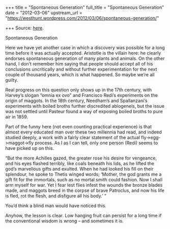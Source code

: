 +++
title = "Spontaneous Generation"
full_title = "Spontaneous Generation"
date = "2012-03-06"
upstream_url = "https://westhunt.wordpress.com/2012/03/06/spontaneous-generation/"

+++
Source: [here](https://westhunt.wordpress.com/2012/03/06/spontaneous-generation/).

Spontaneous Generation

Here we have yet another case in which a discovery was possible for a
long time before it was actually accepted. Aristotle is the villain
here: he clearly endorses spontaneous generation of many plants and
animals. On the other hand, I don’t remember him saying that people
should accept all of his conclusions uncritically and without further
experimentation for the next couple of thousand years, which is what
happened. So maybe we’re all guilty.

Real progress on this question only shows up in the 17th century, with
Harvey’s slogan “omnia ex ovo” and Francisco Redi’s experiments on the
origin of maggots. In the 18th century, Needham’s and Spallanzani’s
experiments with boiled broths further discredited abiogeneis, but the
issue was not settled until Pasteur found a way of exposing boiled
broths to pure air in 1859.

Part of the funny here (not even counting practical experience) is that
almost every educated man over these two millennia had read, and indeed
studied deeply, a work with a fairly clear statement of the actual
fly->egg->maggot->fly process. As I as I can tell, only one person
(Redi) seems to have picked up on this.

“But the more Achilles gazed, the greater rose his desire for vengeance,
and his eyes flashed terribly, like coals beneath his lids, as he lifted
the god’s marvellous gifts and exulted. When he had looked his fill on
their splendour, he spoke to Thetis winged words; ‘Mother, the god
grants me a gift fit for the immortals, such as no mortal smith could
fashion. Now I shall arm myself for war. Yet I fear lest flies infest
the wounds the bronze blades made, and maggots breed in the corpse of
brave Patroclus, and now his life is fled, rot the flesh, and disfigure
all his body.’ ”

You’d think a blind man would have noticed this.

Anyhow, the lesson is clear. Low hanging fruit can persist for a long
time if the conventional wisdom is wrong – and sometimes it is.


